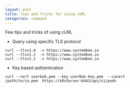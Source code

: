 ```yaml
---
layout: post
title: Tips and Tricks for using cURL
categories: command
---
```


Few tips and tricks of using cURL

- Query using specific TLS protocol
```
curl --tlsv1.0  -v https://www.systembee.io
curl --tlsv1.1  -v https://www.systembee.io
curl --tlsv1.2  -v https://www.systembee.io
```

- Key based authentication
```
curl --cert userbob.pem --key userBob-key.pem  --cacert /path/to/ca.pem  https://k8sServer:6443/api/v1/pods
```